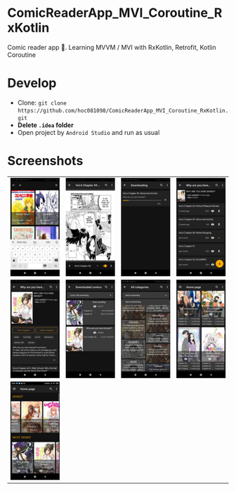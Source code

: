 # ComicReaderApp_MVI_Coroutine_RxKotlin
Comic reader app 📘. Learning MVVM / MVI with RxKotlin, Retrofit, Kotlin Coroutine

# Develop
- Clone: `git clone https://github.com/hoc081098/ComicReaderApp_MVI_Coroutine_RxKotlin.git`
- **Delete `.idea` folder**
- Open project by `Android Studio` and run as usual

# Screenshots

|  |  |   | |
| :---:                              | :---:                             | :---:                              | :---:     |
|![](screenshots/1.jpeg) |![](screenshots/2.jpeg) | ![](screenshots/3.jpeg)|![](screenshots/4.jpeg) |
|![](screenshots/5.jpeg) |![](screenshots/6.jpeg) | ![](screenshots/7.jpeg)|![](screenshots/8.jpeg) |
|![](screenshots/9.jpeg) | | |  |

